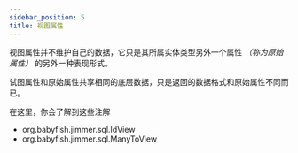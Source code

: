 ```yaml
---
sidebar_position: 5
title: 视图属性
---
```


视图属性并不维护自己的数据，它只是其所属实体类型另外一个属性 *（称为原始属性）* 的另外一种表现形式。

试图属性和原始属性共享相同的底层数据，只是返回的数据格式和原始属性不同而已。

在这里，你会了解到这些注解

-   org.babyfish.jimmer.sql.IdView
-   org.babyfish.jimmer.sql.ManyToView